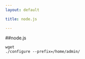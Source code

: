 ```yaml
---
layout: default

title: node.js

---
```


##node.js


	wget 
	./configure --prefix=/home/admin/







    


